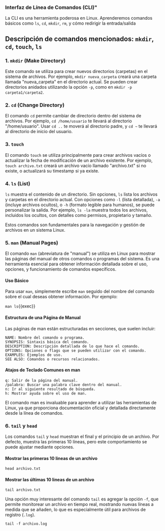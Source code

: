 ### Interfaz de Línea de Comandos (CLI)"

La CLI es una herramienta poderosa en Linux. Aprenderemos comandos básicos como `ls`, `cd`, `mkdir`, `rm`, y cómo redirigir la entrada/salida

## Descripción de comandos mencionados: `mkdir`, `cd`, `touch`, `ls`

### 1. `mkdir` (Make Directory)
Este comando se utiliza para crear nuevos directorios (carpetas) en el sistema de archivos. Por ejemplo, `mkdir nueva_carpeta` creará una carpeta llamada "nueva_carpeta" en el directorio actual. Se pueden crear directorios anidados utilizando la opción `-p`, como en `mkdir -p carpeta1/carpeta2`.

### 2. `cd` (Change Directory)
El comando `cd` permite cambiar de directorio dentro del sistema de archivos. Por ejemplo, `cd /home/usuario` te llevará al directorio "/home/usuario". Usar `cd ..` te moverá al directorio padre, y `cd ~` te llevará al directorio de inicio del usuario.

### 3. `touch`
El comando `touch` se utiliza principalmente para crear archivos vacíos o actualizar la fecha de modificación de un archivo existente. Por ejemplo, `touch archivo.txt` creará un archivo vacío llamado "archivo.txt" si no existe, o actualizará su timestamp si ya existe.

### 4. `ls` (List)
`ls` muestra el contenido de un directorio. Sin opciones, `ls` lista los archivos y carpetas en el directorio actual. Con opciones como `-l` (lista detallada), `-a` (incluye archivos ocultos), o `-h` (formato legible para humanos), se puede personalizar la salida. Por ejemplo, `ls -la` muestra todos los archivos, incluidos los ocultos, con detalles como permisos, propietario y tamaño.

Estos comandos son fundamentales para la navegación y gestión de archivos en un sistema Linux.

### 5. `man` (Manual Pages)

El comando `man` (abreviatura de "manual") se utiliza en Linux para mostrar las páginas del manual de otros comandos o programas del sistema. Es una herramienta esencial para obtener información detallada sobre el uso, opciones, y funcionamiento de comandos específicos. 

#### Uso Básico
Para usar `man`, simplemente escribe `man` seguido del nombre del comando sobre el cual deseas obtener información. Por ejemplo:

`man ls`{{exec}}

#### Estructura de una Página de Manual

Las páginas de man están estructuradas en secciones, que suelen incluir:

    NAME: Nombre del comando o programa.
    SYNOPSIS: Sintaxis básica del comando.
    DESCRIPTION: Descripción detallada de lo que hace el comando.
    OPTIONS: Opciones o flags que se pueden utilizar con el comando.
    EXAMPLES: Ejemplos de uso.
    SEE ALSO: Comandos o recursos relacionados.

#### Atajos de Teclado Comunes en man

    q: Salir de la página del manual.
    /palabra: Buscar una palabra clave dentro del manual.
    n: Ir al siguiente resultado de búsqueda.
    h: Mostrar ayuda sobre el uso de man.

El comando man es invaluable para aprender a utilizar las herramientas de Linux, ya que proporciona documentación oficial y detallada directamente desde la línea de comandos.

### 6. `tail` y `head`

Los comandos `tail` y `head` muestran el final y el principio de un archivo. Por defecto, muestra las primeras 10 líneas, pero este comportamiento se puede ajustar mediante opciones.


#### Mostrar las primeras 10 lineas de un archivo

`head archivo.txt`

#### Mostrar las últimas 10 lineas de un archivo

`tail archivo.txt`

Una opción muy interesante del comando `tail` es agregar la opción `-f`, que permite monitorear un archivo en tiempo real, mostrando nuevas líneas a medida que se añaden, lo que es especialmente útil para archivos de registro (`.log`).

`tail -f archivo.log`